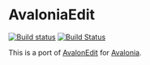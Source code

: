 # AvaloniaEdit

[![Build status](https://ci.appveyor.com/api/projects/status/ny6p4tls6upv4005/branch/master?svg=true)](https://ci.appveyor.com/project/danwalmsley/avaloniaedit)
[![Build Status](https://travis-ci.org/danwalmsley/AvaloniaEdit.svg?branch=master)](https://travis-ci.org/danwalmsley/AvaloniaEdit)

This is a port of [AvalonEdit](https://github.com/icsharpcode/AvalonEdit) for [Avalonia](https://github.com/AvaloniaUI/Avalonia).

